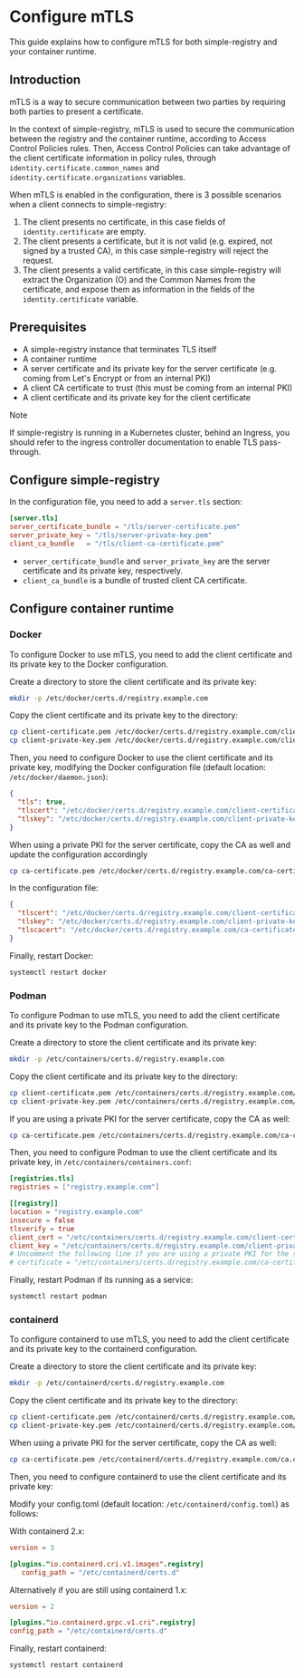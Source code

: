 # Configure mTLS

This guide explains how to configure mTLS for both simple-registry and your container runtime.

## Introduction

mTLS is a way to secure communication between two parties by requiring both parties to present a certificate.

In the context of simple-registry, mTLS is used to secure the communication between the registry and the container runtime,
according to Access Control Policies rules. Then, Access Control Policies can take advantage of the client certificate
information in policy rules, through `identity.certificate.common_names` and `identity.certificate.organizations` variables.

When mTLS is enabled in the configuration, there is 3 possible scenarios when a client connects to simple-registry:
1. The client presents no certificate, in this case fields of `identity.certificate` are empty.
2. The client presents a certificate, but it is not valid (e.g. expired, not signed by a trusted CA), in this case
   simple-registry will reject the request.
3. The client presents a valid certificate, in this case simple-registry will extract the Organization (O) and the
   Common Names from the certificate, and expose them as information in the fields of the `identity.certificate`
   variable.

## Prerequisites

- A simple-registry instance that terminates TLS itself
- A container runtime
- A server certificate and its private key for the server certificate (e.g. coming from Let's Encrypt or from an
  internal PKI)
- A client CA certificate to trust (this must be coming from an internal PKI)
- A client certificate and its private key for the client certificate

> [!NOTE]
> If simple-registry is running in a Kubernetes cluster, behind an Ingress,
> you should refer to the ingress controller documentation to enable TLS pass-through.

## Configure simple-registry

In the configuration file, you need to add a `server.tls` section:

```toml
[server.tls]
server_certificate_bundle = "/tls/server-certificate.pem"
server_private_key = "/tls/server-private-key.pem"
client_ca_bundle   = "/tls/client-ca-certificate.pem"
```

- `server_certificate_bundle` and `server_private_key` are the server certificate and its private key, respectively.
- `client_ca_bundle` is a bundle of trusted client CA certificate.

## Configure container runtime

### Docker

To configure Docker to use mTLS, you need to add the client certificate and its private key to the Docker configuration.

Create a directory to store the client certificate and its private key:

```bash
mkdir -p /etc/docker/certs.d/registry.example.com
```

Copy the client certificate and its private key to the directory:

```bash
cp client-certificate.pem /etc/docker/certs.d/registry.example.com/client-certificate.pem
cp client-private-key.pem /etc/docker/certs.d/registry.example.com/client-private-key.pem
```

Then, you need to configure Docker to use the client certificate and its private key, modifying the Docker
configuration file (default location: `/etc/docker/daemon.json`):

```json
{
  "tls": true,
  "tlscert": "/etc/docker/certs.d/registry.example.com/client-certificate.pem",
  "tlskey": "/etc/docker/certs.d/registry.example.com/client-private-key.pem"
}
```

When using a private PKI for the server certificate, copy the CA as well and update the configuration accordingly

```bash
cp ca-certificate.pem /etc/docker/certs.d/registry.example.com/ca-certificate.pem
```

In the configuration file:

```json
{
  "tlscert": "/etc/docker/certs.d/registry.example.com/client-certificate.pem",
  "tlskey": "/etc/docker/certs.d/registry.example.com/client-private-key.pem",
  "tlscacert": "/etc/docker/certs.d/registry.example.com/ca-certificate.pem"
}
```

Finally, restart Docker:

```bash
systemctl restart docker
```

### Podman

To configure Podman to use mTLS, you need to add the client certificate and its private key to the Podman configuration.

Create a directory to store the client certificate and its private key:

```bash
mkdir -p /etc/containers/certs.d/registry.example.com
```

Copy the client certificate and its private key to the directory:

```bash
cp client-certificate.pem /etc/containers/certs.d/registry.example.com/client-certificate.pem
cp client-private-key.pem /etc/containers/certs.d/registry.example.com/client-private-key.pem
```

If you are using a private PKI for the server certificate, copy the CA as well:

```bash
cp ca-certificate.pem /etc/containers/certs.d/registry.example.com/ca-certificate.pem
```

Then, you need to configure Podman to use the client certificate and its private key, in `/etc/containers/containers.conf`:

```toml
[registries.tls]
registries = ["registry.example.com"]

[[registry]]
location = "registry.example.com"
insecure = false
tlsverify = true
client_cert = "/etc/containers/certs.d/registry.example.com/client-certificate.pem"
client_key = "/etc/containers/certs.d/registry.example.com/client-private-key.pem"
# Uncomment the following line if you are using a private PKI for the server certificate
# certificate = "/etc/containers/certs.d/registry.example.com/ca-certificate.pem"
```

Finally, restart Podman if its running as a service:

```bash
systemctl restart podman
```

### containerd

To configure containerd to use mTLS, you need to add the client certificate and its private key to the containerd configuration.

Create a directory to store the client certificate and its private key:

```bash
mkdir -p /etc/containerd/certs.d/registry.example.com
```

Copy the client certificate and its private key to the directory:

```bash
cp client-certificate.pem /etc/containerd/certs.d/registry.example.com/client.cert
cp client-private-key.pem /etc/containerd/certs.d/registry.example.com/client.key
```

When using a private PKI for the server certificate, copy the CA as well:

```bash
cp ca-certificate.pem /etc/containerd/certs.d/registry.example.com/ca.crt
```

Then, you need to configure containerd to use the client certificate and its private key:

Modify your config.toml (default location: `/etc/containerd/config.toml`) as follows:

With containerd 2.x:

```toml
version = 3

[plugins."io.containerd.cri.v1.images".registry]
   config_path = "/etc/containerd/certs.d"
```

Alternatively if you are still using containerd 1.x:

```toml
version = 2

[plugins."io.containerd.grpc.v1.cri".registry]
config_path = "/etc/containerd/certs.d"
```

Finally, restart containerd:

```bash
systemctl restart containerd
```
